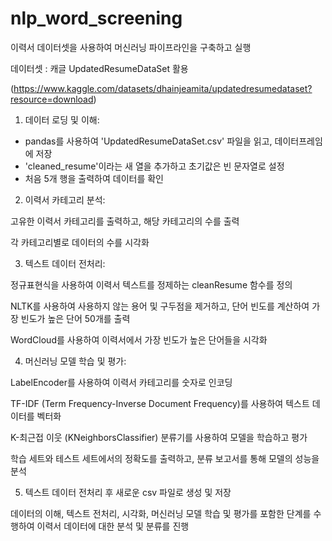 # nlp_word_screening

이력서 데이터셋을 사용하여 머신러닝 파이프라인을 구축하고 실행

데이터셋 : 캐글 UpdatedResumeDataSet 활용

(https://www.kaggle.com/datasets/dhainjeamita/updatedresumedataset?resource=download)

1. 데이터 로딩 및 이해:

  - pandas를 사용하여 'UpdatedResumeDataSet.csv' 파일을 읽고, 데이터프레임에 저장
  - 'cleaned_resume'이라는 새 열을 추가하고 초기값은 빈 문자열로 설정
  - 처음 5개 행을 출력하여 데이터를 확인
  
2. 이력서 카테고리 분석:

  고유한 이력서 카테고리를 출력하고, 해당 카테고리의 수를 출력

  각 카테고리별로 데이터의 수를 시각화

3. 텍스트 데이터 전처리:

  정규표현식을 사용하여 이력서 텍스트를 정제하는 cleanResume 함수를 정의

  NLTK를 사용하여 사용하지 않는 용어 및 구두점을 제거하고, 단어 빈도를 계산하여 가장 빈도가 높은 단어 50개를 출력

  WordCloud를 사용하여 이력서에서 가장 빈도가 높은 단어들을 시각화

4. 머신러닝 모델 학습 및 평가:

  LabelEncoder를 사용하여 이력서 카테고리를 숫자로 인코딩

  TF-IDF (Term Frequency-Inverse Document Frequency)를 사용하여 텍스트 데이터를 벡터화

  K-최근접 이웃 (KNeighborsClassifier) 분류기를 사용하여 모델을 학습하고 평가

  학습 세트와 테스트 세트에서의 정확도를 출력하고, 분류 보고서를 통해 모델의 성능을 분석

5. 텍스트 데이터 전처리 후 새로운 csv 파일로 생성 및 저장

   
데이터의 이해, 텍스트 전처리, 시각화, 머신러닝 모델 학습 및 평가를 포함한 단계를 수행하여 이력서 데이터에 대한 분석 및 분류를 진행
